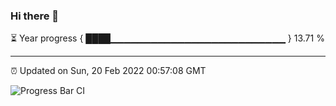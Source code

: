### Hi there 👋

⏳ Year progress { ████▁▁▁▁▁▁▁▁▁▁▁▁▁▁▁▁▁▁▁▁▁▁▁▁▁▁ } 13.71 %

---

⏰ Updated on Sun, 20 Feb 2022 00:57:08 GMT

![Progress Bar CI](https://github.com/liununu/liununu/workflows/Progress%20Bar%20CI/badge.svg)
